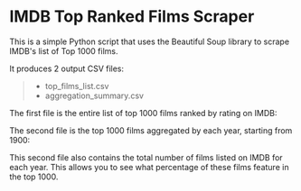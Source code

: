 # IMDB Top Ranked Films Scraper

This is a simple Python script that uses the Beautiful Soup library to scrape IMDB's list of Top 1000 films.

It produces 2 output CSV files:

> - top_films_list.csv
> - aggregation_summary.csv

The first file is the entire list of top 1000 films ranked by rating on IMDB:
 
The second file is the top 1000 films aggregated by each year, starting from 1900:

This second file also contains the total number of films listed on IMDB for each year. This allows you to see what percentage
of these films feature in the top 1000.

